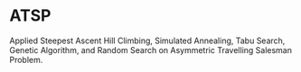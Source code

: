 # ATSP
Applied Steepest Ascent Hill Climbing, Simulated Annealing, Tabu Search, Genetic Algorithm, and Random Search on Asymmetric Travelling Salesman Problem.
